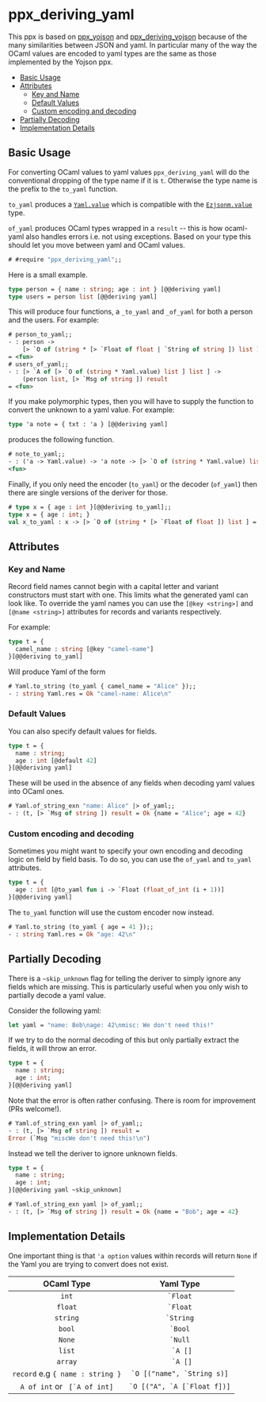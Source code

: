 # ppx_deriving_yaml

This ppx is based on [ppx_yojson](https://github.com/NathanReb/ppx_yojson) and [ppx_deriving_yojson](https://github.com/ocaml-ppx/ppx_deriving_yojson) because of the many similarities between JSON and yaml. In particular many of the way the OCaml values are encoded to yaml types are the same as those implemented by the Yojson ppx.

- [Basic Usage](#basic-usage)
- [Attributes](#attributes)
  - [Key and Name](#key-and-name)
  - [Default Values](#default-values)
  - [Custom encoding and decoding](#custom-encoding-and-decoding)
- [Partially Decoding](#partially-decoding)
- [Implementation Details](#implementation-details)

## Basic Usage

For converting OCaml values to yaml values `ppx_deriving_yaml` will do the conventional dropping of the type name if it is `t`. Otherwise the type name is the prefix to the `to_yaml` function. 

`to_yaml` produces a [`Yaml.value`](https://github.com/avsm/ocaml-yaml/blob/master/lib/types.ml#L44) which is compatible with the [`Ezjsonm.value`](https://github.com/mirage/ezjsonm/blob/master/lib/ezjsonm.ml#L18) type. 

`of_yaml` produces OCaml types wrapped in a `result` -- this is how ocaml-yaml also handles errors i.e. not using exceptions. Based on your type this should let you move between yaml and OCaml values.

```ocaml
# #require "ppx_deriving_yaml";;
```

Here is a small example.

```ocaml
type person = { name : string; age : int } [@@deriving yaml]
type users = person list [@@deriving yaml]
```

This will produce four functions, a `_to_yaml` and `_of_yaml` for both a person and
the users. For example:

```ocaml
# person_to_yaml;;
- : person ->
    [> `O of (string * [> `Float of float | `String of string ]) list ]
= <fun>
# users_of_yaml;;
- : [> `A of [> `O of (string * Yaml.value) list ] list ] ->
    (person list, [> `Msg of string ]) result
= <fun>
```

If you make polymorphic types, then you will have to supply the function to convert the unknown to a yaml value. For example: 

```ocaml
type 'a note = { txt : 'a } [@@deriving yaml]
```

produces the following function. 

```ocaml
# note_to_yaml;;
- : ('a -> Yaml.value) -> 'a note -> [> `O of (string * Yaml.value) list ] =
<fun>
```

Finally, if you only need the encoder (`to_yaml`) or the decoder (`of_yaml`) then there are single versions of the deriver for those.

```ocaml
# type x = { age : int }[@@deriving to_yaml];;
type x = { age : int; }
val x_to_yaml : x -> [> `O of (string * [> `Float of float ]) list ] = <fun>
```

## Attributes

### Key and Name 

Record field names cannot begin with a capital letter and variant constructors must start with one. This limits what the generated yaml can look like. To override the yaml names you can use the `[@key <string>]` and `[@name <string>]` attributes for records and variants respectively. 

For example: 

```ocaml
type t = {
  camel_name : string [@key "camel-name"]
}[@@deriving to_yaml]
```

Will produce Yaml of the form 

```ocaml
# Yaml.to_string (to_yaml { camel_name = "Alice" });;
- : string Yaml.res = Ok "camel-name: Alice\n"
```

### Default Values

You can also specify default values for fields.

```ocaml
type t = {
  name : string;
  age : int [@default 42]
}[@@deriving yaml]
```

These will be used in the absence of any fields when decoding yaml values into OCaml ones.

```ocaml
# Yaml.of_string_exn "name: Alice" |> of_yaml;;
- : (t, [> `Msg of string ]) result = Ok {name = "Alice"; age = 42}
```

### Custom encoding and decoding

Sometimes you might want to specify your own encoding and decoding logic on field
by field basis. To do so, you can use the `of_yaml` and `to_yaml` attributes.

```ocaml
type t = {
  age : int [@to_yaml fun i -> `Float (float_of_int (i + 1))]
}[@@deriving yaml]
```

The `to_yaml` function will use the custom encoder now instead.

```ocaml
# Yaml.to_string (to_yaml { age = 41 });;
- : string Yaml.res = Ok "age: 42\n"
```

## Partially Decoding

There is a `~skip_unknown` flag for telling the deriver to simply ignore any fields which are missing. This is particularly useful when you only wish to partially decode a yaml value.

Consider the following yaml:

```ocaml
let yaml = "name: Bob\nage: 42\nmisc: We don't need this!"
```

If we try to do the normal decoding of this but only partially extract the fields, it will throw an error.

```ocaml
type t = {
  name : string;
  age : int;
}[@@deriving yaml]
```

Note that the error is often rather confusing. There is room for improvement (PRs welcome!).

```ocaml
# Yaml.of_string_exn yaml |> of_yaml;;
- : (t, [> `Msg of string ]) result =
Error (`Msg "miscWe don't need this!\n")
```

Instead we tell the deriver to ignore unknown fields.

```ocaml
type t = {
  name : string;
  age : int;
}[@@deriving yaml ~skip_unknown]
```

```ocaml
# Yaml.of_string_exn yaml |> of_yaml;;
- : (t, [> `Msg of string ]) result = Ok {name = "Bob"; age = 42}
```

## Implementation Details 

One important thing is that `'a option` values within records will return `None` if the Yaml you are trying to convert does not exist.

|            OCaml Type            |            Yaml Type            |
|:--------------------------------:|:-------------------------------:|
|               `int`              |           `` `Float ``          |
|              `float`             |           `` `Float ``          |
|             `string`             |          `` `String ``          |
|              `bool`              |           `` `Bool ``           |
|              `None`              |           `` `Null ``           |
|              `list`              |            `` `A []``           |
|              `array`             |            `` `A []``           |
| `record` e.g `{ name : string }` |  `` `O [("name", `String s)] `` |
|  `A of int` or `` [`A of int]``  | `` `O [("A", `A [`Float f])] `` |

